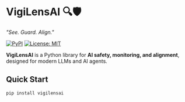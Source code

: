 # VigiLensAI 🔍🛡️  
*"See. Guard. Align."*  

[![PyPI](https://img.shields.io/pypi/v/vigilensai)](https://pypi.org/project/vigilensai/)
[![License: MIT](https://img.shields.io/badge/License-MIT-yellow.svg)](https://opensource.org/licenses/MIT)

**VigiLensAI** is a Python library for **AI safety, monitoring, and alignment**, designed for modern LLMs and AI agents.  



## Quick Start  
```bash
pip install vigilensai
```
